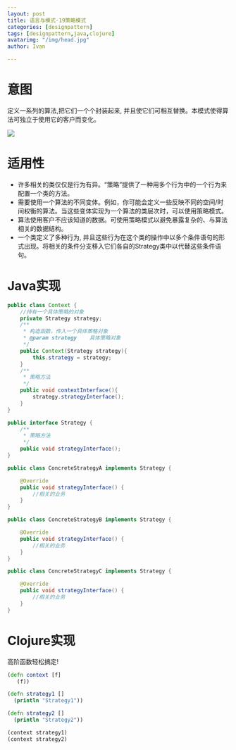 ```yaml
---
layout: post
title: 语言与模式-19策略模式
categories: [designpattern]
tags: [designpattern,java,clojure]
avatarimg: "/img/head.jpg"
author: Ivan

---
```


# 意图

定义一系列的算法,把它们一个个封装起来, 并且使它们可相互替换。本模式使得算法可独立于使用它的客户而变化。

![]({{site.CDN_PATH}}/assets/designpattern/strategy.jpg)

# 适用性

- 许多相关的类仅仅是行为有异。“策略”提供了一种用多个行为中的一个行为来配置一个类的方法。
- 需要使用一个算法的不同变体。例如，你可能会定义一些反映不同的空间/时间权衡的算法。当这些变体实现为一个算法的类层次时，可以使用策略模式。
- 算法使用客户不应该知道的数据。可使用策略模式以避免暴露复杂的、与算法相关的数据结构。
- 一个类定义了多种行为, 并且这些行为在这个类的操作中以多个条件语句的形式出现。将相关的条件分支移入它们各自的Strategy类中以代替这些条件语句。

# Java实现

```java
public class Context {
    //持有一个具体策略的对象
    private Strategy strategy;
    /**
     * 构造函数，传入一个具体策略对象
     * @param strategy    具体策略对象
     */
    public Context(Strategy strategy){
        this.strategy = strategy;
    }
    /**
     * 策略方法
     */
    public void contextInterface(){
        strategy.strategyInterface();
    }
}
```

<!-- more -->

```java
public interface Strategy {
    /**
     * 策略方法
     */
    public void strategyInterface();
}
```

```java
public class ConcreteStrategyA implements Strategy {

    @Override
    public void strategyInterface() {
        //相关的业务
    }
}
```

```java
public class ConcreteStrategyB implements Strategy {

    @Override
    public void strategyInterface() {
        //相关的业务
    }
}
```

```java
public class ConcreteStrategyC implements Strategy {

    @Override
    public void strategyInterface() {
        //相关的业务
    }
}
```

# Clojure实现

高阶函数轻松搞定!

```clojure
(defn context [f]
   (f))

(defn strategy1 []
  (println "Strategy1"))

(defn strategy2 []
  (println "Strategy2"))

(context strategy1)
(context strategy2)
```
